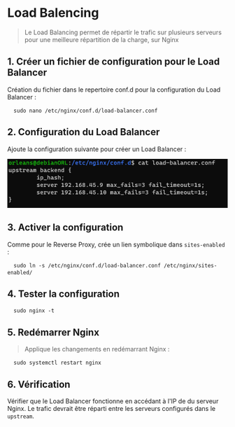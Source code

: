 # Load Balencing

>Le Load Balancing permet de répartir le trafic sur plusieurs serveurs pour une meilleure répartition de la charge, sur Nginx 

## 1. Créer un fichier de configuration pour le Load Balancer

   Création du fichier dans le repertoire conf.d pour la configuration du Load Balancer : 

      sudo nano /etc/nginx/conf.d/load-balancer.conf 

## 2. Configuration du Load Balancer  

   Ajoute la configuration suivante pour créer un Load Balancer : 

  ![ ](images/loadbalancerconf.png)


## 3. Activer la configuration  

   Comme pour le Reverse Proxy, crée un lien symbolique dans `sites-enabled` : 

      sudo ln -s /etc/nginx/conf.d/load-balancer.conf /etc/nginx/sites-enabled/ 

## 4. Tester la configuration 

      sudo nginx -t 

## 5. Redémarrer Nginx   

   >Applique les changements en redémarrant Nginx : 

      sudo systemctl restart nginx 

## 6. Vérification

Vérifier que le Load Balancer fonctionne en accédant à l'IP de du serveur Nginx. Le trafic devrait être réparti entre les serveurs configurés dans le `upstream`. 



